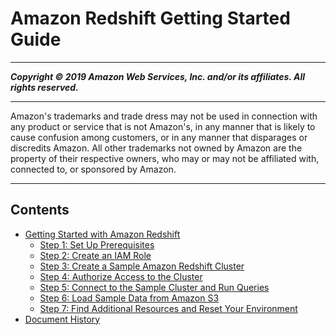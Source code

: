 # Amazon Redshift Getting Started Guide

-----
*****Copyright &copy; 2019 Amazon Web Services, Inc. and/or its affiliates. All rights reserved.*****

-----
Amazon's trademarks and trade dress may not be used in 
     connection with any product or service that is not Amazon's, 
     in any manner that is likely to cause confusion among customers, 
     or in any manner that disparages or discredits Amazon. All other 
     trademarks not owned by Amazon are the property of their respective
     owners, who may or may not be affiliated with, connected to, or 
     sponsored by Amazon.

-----
## Contents
+ [Getting Started with Amazon Redshift](getting-started.md)
   + [Step 1: Set Up Prerequisites](rs-gsg-prereq.md)
   + [Step 2: Create an IAM Role](rs-gsg-create-an-iam-role.md)
   + [Step 3: Create a Sample Amazon Redshift Cluster](rs-gsg-launch-sample-cluster.md)
   + [Step 4: Authorize Access to the Cluster](rs-gsg-authorize-cluster-access.md)
   + [Step 5: Connect to the Sample Cluster and Run Queries](rs-gsg-connect-to-cluster.md)
   + [Step 6: Load Sample Data from Amazon S3](rs-gsg-create-sample-db.md)
   + [Step 7: Find Additional Resources and Reset Your Environment](rs-gsg-clean-up-tasks.md)
+ [Document History](document-history.md)